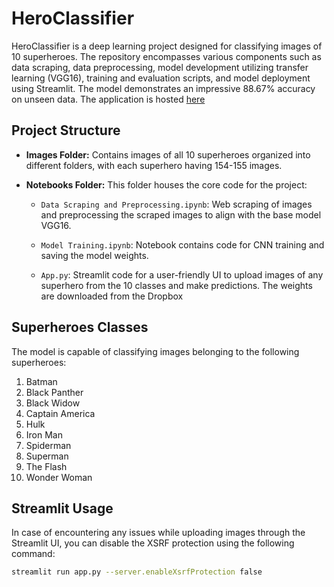 # HeroClassifier

HeroClassifier is a deep learning project designed for classifying images of 10 superheroes. The repository encompasses various components such as data scraping, data preprocessing, model development utilizing transfer learning (VGG16), training and evaluation scripts, and model deployment using Streamlit. The model demonstrates an impressive 88.67% accuracy on unseen data. The application is hosted [here](https://heroclassifier.streamlit.app/)

## Project Structure

- **Images Folder:**
  Contains images of all 10 superheroes organized into different folders, with each superhero having 154-155 images.

- **Notebooks Folder:**
  This folder houses the core code for the project:

  - `Data Scraping and Preprocessing.ipynb`: Web scraping of images and preprocessing the scraped images to align with the base model VGG16.

  - `Model Training.ipynb`: Notebook contains code for CNN training and saving the model weights.

  - `App.py`: Streamlit code for a user-friendly UI to upload images of any superhero from the 10 classes and make predictions. The weights are downloaded from the Dropbox


## Superheroes Classes

The model is capable of classifying images belonging to the following superheroes:

1. Batman
2. Black Panther
3. Black Widow
4. Captain America
5. Hulk
6. Iron Man
7. Spiderman
8. Superman
9. The Flash
10. Wonder Woman


## Streamlit Usage

In case of encountering any issues while uploading images through the Streamlit UI, you can disable the XSRF protection using the following command:

```bash
streamlit run app.py --server.enableXsrfProtection false
```

